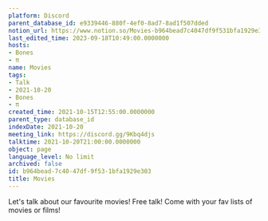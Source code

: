 ```yaml
---
platform: Discord
parent_database_id: e9339446-880f-4ef0-8ad7-8ad1f507dded
notion_url: https://www.notion.so/Movies-b964bead7c4047df9f531bfa1929e303
last_edited_time: 2023-09-18T10:49:00.0000000
hosts:
- Bones
- π
name: Movies
tags:
- Talk
- 2021-10-20
- Bones
- π
created_time: 2021-10-15T12:55:00.0000000
parent_type: database_id
indexDate: 2021-10-20
meeting_link: https://discord.gg/9Kbq4djs
talktime: 2021-10-20T21:00:00.0000000
object: page
language_level: No limit
archived: false
id: b964bead-7c40-47df-9f53-1bfa1929e303
title: Movies
---
```


Let's talk about our favourite movies!
Free talk! Come with your fav lists of movies or films!


